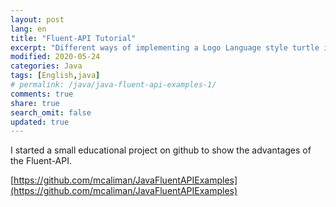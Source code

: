 ```yaml
---
layout: post
lang: en
title: "Fluent-API Tutorial"
excerpt: "Different ways of implementing a Logo Language style turtle in Java."
modified: 2020-05-24
categories: Java
tags: [English,java]
# permalink: /java/java-fluent-api-examples-1/
comments: true
share: true
search_omit: false
updated: true
---
```



I started a small educational project on github to show the advantages of the Fluent-API.

[https://github.com/mcaliman/JavaFluentAPIExamples](https://github.com/mcaliman/JavaFluentAPIExamples)

